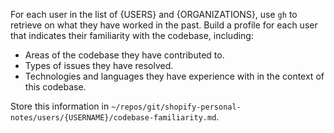 For each user in the list of {USERS} and {ORGANIZATIONS}, use `gh` to retrieve on what they have worked in the past.
Build a profile for each user that indicates their familiarity with the codebase, including:
- Areas of the codebase they have contributed to.
- Types of issues they have resolved.
- Technologies and languages they have experience with in the context of this codebase.

Store this information in `~/repos/git/shopify-personal-notes/users/{USERNAME}/codebase-familiarity.md`.
